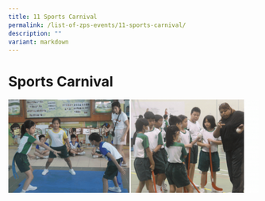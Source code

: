```yaml
---
title: 11 Sports Carnival
permalink: /list-of-zps-events/11-sports-carnival/
description: ""
variant: markdown
---
```

# **Sports Carnival**
![](/images/2023%20Events%20and%20Celebrations/2023%20sports%20carnival%20.gif)